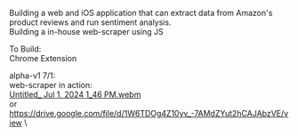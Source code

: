 Building a web and iOS application that can extract data from Amazon's product reviews and run sentiment analysis. \
Building a in-house web-scraper using JS

To Build: \
Chrome Extension


alpha-v1 7/1: \
web-scraper in action: \
[Untitled_ Jul 1, 2024 1_46 PM.webm](https://github.com/akankshd/askamazon/assets/68886977/67862bdf-8c7d-4f62-a72a-10d3ffb93383) \
or \
https://drive.google.com/file/d/1W6TDOg4Z10yv_-7AMdZYut2hCAJAbzVE/view \


